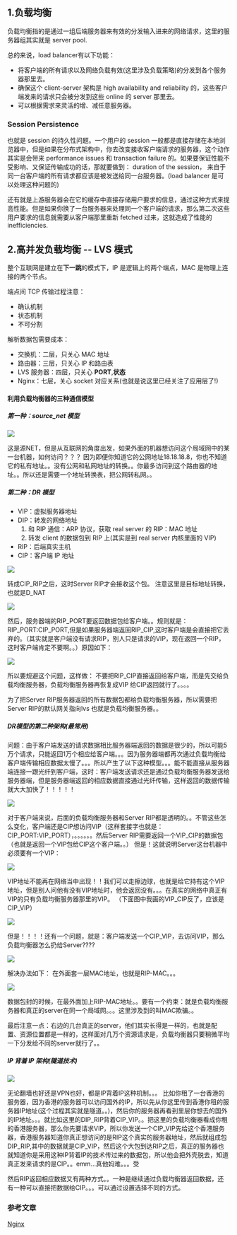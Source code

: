 ## 1.负载均衡

负载均衡指的是通过一组后端服务器来有效的分发输入进来的网络请求，这里的服务器组其实就是 server pool.

总的来说，load balancer有以下功能：  

- 将客户端的所有请求以及网络负载有效(这里涉及负载策略)的分发到各个服务器那里去。  
- 确保这个 client-server 架构是 high availability and reliability 的，这些客户端发来的请求只会被分发到这些 online 的 server 那里去。
- 可以根据需求来灵活的增、减任意服务器。  
  

### Session Persistence

也就是 session 的持久性问题。一个用户的 session 一般都是直接存储在本地浏览器中，但是如果在分布式架构中，你去改变接收客户端请求的服务器，这个动作其实是会带来 performance issues 和 transaction failure 的。如果要保证性能不受影响、又保证传输成功的话，那就要做到： duration of the session， 来自于同一台客户端的所有请求都应该是被发送给同一台服务器。(load balancer 是可以处理这种问题的) 

还有就是上游服务器会在它的缓存中直接存储用户要求的信息，通过这种方式来提高性能。但是如果你换了一台服务器来处理同一个客户端的请求，那么第二次这些用户要求的信息就需要从客户端那里重新 fetched 过来，这就造成了性能的 inefficiencies.  

## 2.高并发负载均衡 -- LVS 模式
整个互联网是建立在**下一跳**的模式下，IP 是逻辑上的两个端点，MAC 是物理上连接的两个节点。  

端点间 TCP 传输过程注意：  
- 确认机制
- 状态机制
- 不可分割  
  

解析数据包需要成本：
- 交换机：二层，只关心 MAC 地址
- 路由器：三层，只关心 IP 和路由表
- LVS 服务器：四层，只关心 **PORT**,**状态** 
- Nginx：七层，关心 socket 对应关系(也就是说这里已经关注了应用层了!)
#### 利用负载均衡器的三种通信模型
##### 第一种：source_net 模型  
![](https://winterliublog.oss-cn-beijing.aliyuncs.com/load-balancingsource_network.png)  

这是源NET，但是从互联网的角度出发，如果外面的机器想访问这个局域网中的某一台机器，如何访问？？？
因为即便你知道它的公网地址18.18.18.8，你也不知道它的私有地址。。没有公网和私网地址的转换。。你最多访问到这个路由器的地址。。所以还是需要一个地址转换表，把公网转私网。。

##### 第二种：DR 模型
- VIP：虚拟服务器地址
- DIP：转发的网络地址
    1. 和 RIP 通信：ARP 协议，获取 real server 的 RIP：MAC 地址
    2. 转发 client 的数据包到 RIP 上(其实是到 real server 内核里面的 VIP)
- RIP：后端真实主机
- CIP：客户端 IP 地址

![](https://winterliublog.oss-cn-beijing.aliyuncs.com/load-balancing/DR模型.png)  

转成CIP_RIP之后，这时Server RIP才会接收这个包。   注意这里是目标地址转换，也就是D_NAT  

![](https://winterliublog.oss-cn-beijing.aliyuncs.com/load-balancing/DR模型-2.png)  

然后，服务器端的RIP_PORT要返回数据包给客户端。。规则就是：RIP_PORT:CIP_PORT,但是如果服务器端返回RIP_CIP,这时客户端是会直接把它丢弃的。（其实就是客户端没有请求RIP，别人只是请求的VIP，现在返回一个RIP，这时客户端肯定不要啊。。）原因如下：

![](https://winterliublog.oss-cn-beijing.aliyuncs.com/load-balancing/DR模型-3.png)

所以要规避这个问题，这样做：
不要把RIP_CIP直接返回给客户端，而是先交给负载均衡服务器，负载均衡服务器再恢复成VIP 给CIP返回就行了。。。。

为了把Server RIP服务器返回的所有数据包都给负载均衡服务器，所以需要把Server RIP的默认网关指向lvs  也就是负载均衡服务器。。  

##### DR模型的第二种架构(最常用)
问题：由于客户端发送的请求数据相比服务器端返回的数据是很少的，所以可能5万个请求，只能返回1万个相应给客户端。。。因为服务器端都再次通过负载均衡给客户端传输相应数据太慢了。。。所以产生了以下这种模型。。。能不能直接从服务器端连接一跟光纤到客户端，这时：客户端发送请求还是通过负载均衡服务器发送给服务器端，但是服务器端返回的相应数据直接通过光纤传输，这样返回的数据传输就大大加快了！！！！！ 

![](https://winterliublog.oss-cn-beijing.aliyuncs.com/load-balancing/DR2-1.png)  

对于客户端来说，后面的负载均衡服务器和Server RIP都是透明的。。不管这些怎么变化，客户端还是CIP想访问VIP（这样套接字也就是：CIP_PORT:VIP_PORT），。。。。。。然后Server RIP需要返回一个VIP_CIP的数据包（也就是返回一个VIP包给CIP这个客户端。。）
但是！这就说明Server这台机器中必须要有一个VIP：

![](https://winterliublog.oss-cn-beijing.aliyuncs.com/load-balancing/DR2-2.png)

VIP地址不能再在网络当中出现！！我们可以走擦边球，也就是给它持有这个VIP地址，但是别人问他有没有VIP地址时，他会返回没有。。。在真实的网络中真正有VIP的只有负载均衡服务器那里的VIP。
（下面图中我画的VIP_CIP反了，应该是CIP_VIP）

![](https://winterliublog.oss-cn-beijing.aliyuncs.com/load-balancing/DR2-3.png)

但是！！！！还有一个问题，就是：客户端发送一个CIP_VIP，去访问VIP，那么负载均衡器怎么扔给Server????

![](https://winterliublog.oss-cn-beijing.aliyuncs.com/load-balancing/DR2-4.png)

解决办法如下：
在外面套一层MAC地址，也就是RIP-MAC。。。

![](https://winterliublog.oss-cn-beijing.aliyuncs.com/load-balancing/DR2-5.png)

数据包封的时候，在最外面加上RIP-MAC地址。。要有一个约束：就是负载均衡服务器和真正的server在同一个局域网。。。这里涉及到的叫MAC欺骗。。

最后注意一点：右边的几台真正的server，他们其实长得是一样的，也就是配置、资源位置都是一样的，这样面对几万个资源请求是，负载均衡器只要稍微平均一下分发给不同的server就行了。。

##### IP 背着 IP 架构(隧道技术)
![](https://winterliublog.oss-cn-beijing.aliyuncs.com/load-balancing/隧道模型-1.png)

无论翻墙也好还是VPN也好，都是IP背着IP这种机制。。。
比如你租了一台香港的服务器，因为香港的服务器可以访问国外的IP，所以先从你这里传到香港你租的服务器IP地址(这个过程其实就是隧道。。)，然后你的服务器再看到里层你想去的国外的IP地址。。。就比如这里的DIP_RIP背着CIP_VIP。。把这里的负载均衡器看成你租的香港服务器，那么你先要请求VIP，所以你发送一个CIP_VIP先给这个香港服务器，香港服务器知道你真正想访问的是RIP这个真实的服务器地址，然后就组成包DIP_RIP,其中的数据就是CIP_VIP，然后这个大包到达RIP之后，真正的服务器也就知道你是采用这种IP背着IP的技术传过来的数据包，所以他会把外壳脱去，知道真正发来请求的是CIP。。emm...真他妈难。。。受

然后RIP返回相应数据又有两种方式。。一种是继续通过负载均衡器返回数据，还有一种可以直接把数据给CIP。。。可以通过设置选择不同的方式。


### 参考文章  
[Nginx](https://www.nginx.com/resources/glossary/load-balancing/)

